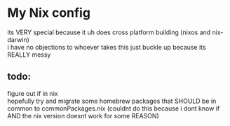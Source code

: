 # My Nix config
its VERY special because it uh does cross platform building (nixos and nix-darwin)  
i have no objections to whoever takes this just buckle up because its REALLY messy  

## todo:

figure out if in nix  
hopefully try and migrate some homebrew packages that SHOULD be in common to commonPackages.nix (couldnt do this because i dont know if AND the nix version doesnt work for some REASON)
